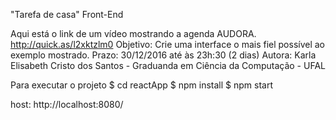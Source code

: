 "Tarefa de casa" Front-End

Aqui está o link de um vídeo mostrando a agenda AUDORA.
http://quick.as/l2xktzlm0
Objetivo: Crie uma interface o mais fiel possível ao exemplo mostrado.
Prazo: 30/12/2016 até às 23h:30 (2 dias)
Autora: Karla Elisabeth Cristo dos Santos - Graduanda em Ciência da Computação - UFAL

Para executar o projeto
$ cd reactApp 
$ npm install
$ npm start

host:
http://localhost:8080/




